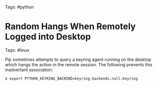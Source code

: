 Tags: #python 

# Random Hangs When Remotely Logged into Desktop
Tags: #linux 

Pip sometimes attempts to query a keyring agent running on the desktop which hangs the action in the remote session.  The following prevents this inadvertant association:

```shell
$ export PYTHON_KEYRING_BACKEND=keyring.backends.null.Keyring
```
